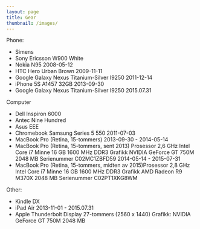 ```yaml
---
layout: page
title: Gear
thumbnail: /images/
---
```


Phone:
- Simens 
- Sony Ericsson W900 White
- Nokia N95 2008-05-12
- HTC Hero Urban Brown 2009-11-11 
- Google Galaxy Nexus Titanium-Silver I9250 2011-12-14
- iPhone 5S A1457 32GB 2013-09-30
- Google Galaxy Nexus Titanium-Silver I9250 2015.07.31

Computer
- Dell Inspiron 6000
- Antec Nine Hundred
- Asus EEE
- Chromebook Samsung Series 5 550 2011-07-03
- MacBook Pro (Retina, 15-tommers) 2013-09-30 - 2014-05-14
- MacBook Pro (Retina, 15-tommers, sent 2013) Prosessor 2,6 GHz Intel Core i7 Minne 16 GB 1600 MHz DDR3 Grafikk NVIDIA GeForce GT 750M 2048 MB Serienummer C02MC1ZBFD59 2014-05-14 - 2015-07-31
- MacBook Pro (Retina, 15-tommers, midten av 2015)Prosessor 2,8 GHz Intel Core i7 Minne 16 GB 1600 MHz DDR3 Grafikk AMD Radeon R9 M370X 2048 MB Serienummer C02PT1XKG8WM

Other:
- Kindle DX
- iPad Air 2013-11-01 - 2015.07.31
- Apple Thunderbolt Display 27-tommers (2560 x 1440) Grafikk: NVIDIA GeForce GT 750M 2048 MB
